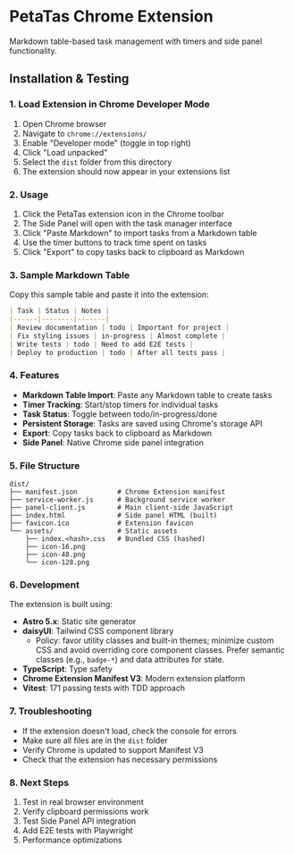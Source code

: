 # PetaTas Chrome Extension

Markdown table-based task management with timers and side panel functionality.

## Installation & Testing

### 1. Load Extension in Chrome Developer Mode

1. Open Chrome browser
2. Navigate to `chrome://extensions/`
3. Enable "Developer mode" (toggle in top right)
4. Click "Load unpacked"
5. Select the `dist` folder from this directory
6. The extension should now appear in your extensions list

### 2. Usage

1. Click the PetaTas extension icon in the Chrome toolbar
2. The Side Panel will open with the task manager interface
3. Click "Paste Markdown" to import tasks from a Markdown table
4. Use the timer buttons to track time spent on tasks
5. Click "Export" to copy tasks back to clipboard as Markdown

### 3. Sample Markdown Table

Copy this sample table and paste it into the extension:

```markdown
| Task | Status | Notes |
|------|--------|-------|
| Review documentation | todo | Important for project |
| Fix styling issues | in-progress | Almost complete |
| Write tests | todo | Need to add E2E tests |
| Deploy to production | todo | After all tests pass |
```

### 4. Features

- **Markdown Table Import**: Paste any Markdown table to create tasks
- **Timer Tracking**: Start/stop timers for individual tasks
- **Task Status**: Toggle between todo/in-progress/done
- **Persistent Storage**: Tasks are saved using Chrome's storage API
- **Export**: Copy tasks back to clipboard as Markdown
- **Side Panel**: Native Chrome side panel integration

### 5. File Structure

```
dist/
├── manifest.json          # Chrome Extension manifest
├── service-worker.js      # Background service worker
├── panel-client.js        # Main client-side JavaScript
├── index.html             # Side panel HTML (built)
├── favicon.ico            # Extension favicon
└── assets/                # Static assets
    ├── index.<hash>.css   # Bundled CSS (hashed)
    ├── icon-16.png
    ├── icon-48.png
    └── icon-128.png
```

### 6. Development

The extension is built using:
- **Astro 5.x**: Static site generator
- **daisyUI**: Tailwind CSS component library
  - Policy: favor utility classes and built-in themes; minimize custom CSS and avoid overriding core component classes. Prefer semantic classes (e.g., `badge-*`) and data attributes for state.
- **TypeScript**: Type safety
- **Chrome Extension Manifest V3**: Modern extension platform
- **Vitest**: 171 passing tests with TDD approach

### 7. Troubleshooting

- If the extension doesn't load, check the console for errors
- Make sure all files are in the `dist` folder
- Verify Chrome is updated to support Manifest V3
- Check that the extension has necessary permissions

### 8. Next Steps

1. Test in real browser environment
2. Verify clipboard permissions work
3. Test Side Panel API integration
4. Add E2E tests with Playwright
5. Performance optimizations

